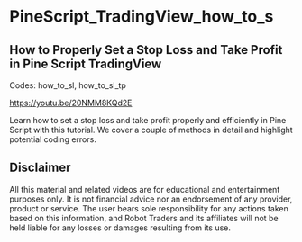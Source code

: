 # PineScript_TradingView_how_to_s


How to Properly Set a Stop Loss and Take Profit in Pine Script TradingView
-------------
Codes:
how_to_sl, 
how_to_sl_tp

https://youtu.be/20NMM8KQd2E

Learn how to set a stop loss and take profit properly and efficiently in Pine Script with this tutorial. We cover a couple of methods in detail and highlight potential coding errors. 


Disclaimer
-------------
All this material and related videos are for educational and entertainment purposes only. It is not financial advice nor an endorsement of any provider, product or service. The user bears sole responsibility for any actions taken based on this information, and Robot Traders and its affiliates will not be held liable for any losses or damages resulting from its use. 
